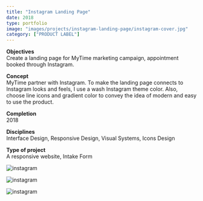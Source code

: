 ```yaml
---
title: "Instagram Landing Page"
date: 2018
type: portfolio
image: "images/projects/instagram-landing-page/instagram-cover.jpg"
category: ["PRODUCT LABEL"]
---
```


<b>Objectives</b><br>
Create a landing page for MyTime marketing campaign, appointment booked through Instagram. 

<b>Concept</b><br>
MyTime partner with Instagram. To make the landing page connects to Instagram looks and feels, I use a wash Instagram theme color. Also, choose line icons and gradient color to convey the idea of modern and easy to use the product.

<b>Completion</b><br>
2018

<b>Disciplines</b><br>
Interface Design, Responsive Design, Visual Systems, Icons Design

<b>Type of project</b><br>
A responsive website, Intake Form

<img src="/images/projects/instagram-landing-page/instagram-cover.jpg" loading="lazy" alt="instagram"><br>

<img src="/images/projects/instagram-landing-page/instagram-1.jpg" loading="lazy" alt="instagram"><br>

<img src="/images/projects/instagram-landing-page/instagram-2.jpg" loading="lazy" alt="instagram"><br>


